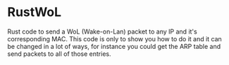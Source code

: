 # RustWoL

Rust code to send a WoL (Wake-on-Lan) packet to any IP and it's corresponding MAC.
This code is only to show you how to do it and it can be changed in a lot of ways, for instance you could get the ARP table and send packets to all of those entries. 


